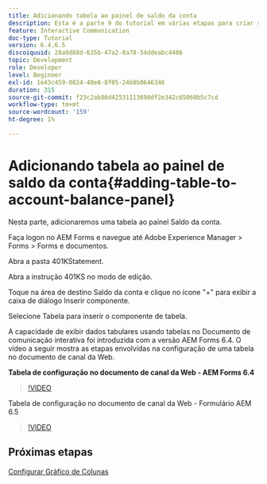 ```yaml
---
title: Adicionando tabela ao painel de saldo da conta
description: Esta é a parte 9 do tutorial em várias etapas para criar seu primeiro documento de comunicação interativo.Nesta parte, adicionaremos uma tabela ao painel Saldo da conta.
feature: Interactive Communication
doc-type: Tutorial
version: 6.4,6.5
discoiquuid: 28a9d88d-635b-47a2-8a78-54ddeabc4406
topic: Development
role: Developer
level: Beginner
exl-id: 1e43c459-8824-40e8-8f05-24b8b0646346
duration: 315
source-git-commit: f23c2ab86d42531113690df2e342c65060b5c7cd
workflow-type: tm+mt
source-wordcount: '159'
ht-degree: 1%

---
```


# Adicionando tabela ao painel de saldo da conta{#adding-table-to-account-balance-panel}

Nesta parte, adicionaremos uma tabela ao painel Saldo da conta.

Faça logon no AEM Forms e navegue até Adobe Experience Manager > Forms > Forms e documentos.

Abra a pasta 401KStatement.

Abra a instrução 401KS no modo de edição.

Toque na área de destino Saldo da conta e clique no ícone &quot;+&quot; para exibir a caixa de diálogo Inserir componente.

Selecione Tabela para inserir o componente de tabela.

A capacidade de exibir dados tabulares usando tabelas no Documento de comunicação interativa foi introduzida com a versão AEM Forms 6.4. O vídeo a seguir mostra as etapas envolvidas na configuração de uma tabela no documento de canal da Web.

**Tabela de configuração no documento de canal da Web - AEM Forms 6.4**

>[!VIDEO](https://video.tv.adobe.com/v/22360?quality=12&learn=on)

Tabela de configuração no documento de canal da Web - Formulário AEM 6.5

>[!VIDEO](https://video.tv.adobe.com/v/27847?quality=12&learn=on)

## Próximas etapas

[Configurar Gráfico de Colunas](./partten.md)
